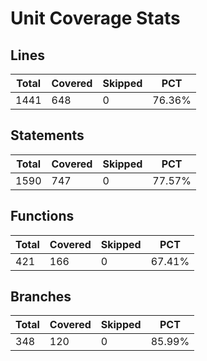 # Unit Coverage Stats

## Lines

| Total | Covered | Skipped | PCT    |
| ----- | ------- | ------- | ------ |
| 1441  | 648     | 0       | 76.36% |

## Statements

| Total | Covered | Skipped | PCT    |
| ----- | ------- | ------- | ------ |
| 1590  | 747     | 0       | 77.57% |

## Functions

| Total | Covered | Skipped | PCT    |
| ----- | ------- | ------- | ------ |
| 421   | 166     | 0       | 67.41% |

## Branches

| Total | Covered | Skipped | PCT    |
| ----- | ------- | ------- | ------ |
| 348   | 120     | 0       | 85.99% |
